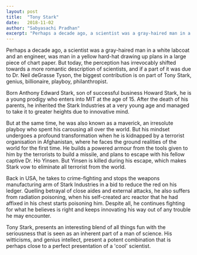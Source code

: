 ```yaml
---
layout: post
title:  "Tony Stark"
date:   2018-11-02
author: "Sabyasachi Pradhan"
excerpt: "Perhaps a decade ago, a scientist was a gray-haired man in a white labcoat and an engineer, was man in a yellow hard-hat drawing up plans in a large piece of chart paper. But today, the perception has irrevocably shifted towards a more romantic description of scientists..."
---
```


Perhaps a decade ago, a scientist was a gray-haired man in a white labcoat and an engineer, was man in a yellow hard-hat drawing up plans in a large piece of chart paper. But today, the perception has irrevocably shifted towards a more romantic description of scientists, and if a part of it was due to Dr. Neil deGrasse Tyson, the biggest contribution is on part of Tony Stark, genius, billionaire, playboy, philanthropist.

Born Anthony Edward Stark, son of successful business Howard Stark, he is a young prodigy who enters into MIT at the age of 15. After the death of his parents, he inherited the Stark Industries at a very young age and managed to take it to greater heights due to innovative mind.

But at the same time, he was also known as a maverick, an irresolute playboy who spent his carousing all over the world. But his mindset undergoes a profound transformation when he is kidnapped by a terrorist organisation in Afghanistan, where he faces the ground realities of the world for the first time. He builds a powered armour from the tools given to him by the terrorists to build a missile, and plans to escape with his fellow captive Dr. Ho Yinsen. But Yinsen is killed during his escape, which makes Stark vow to eliminate all terrorist from the world.

Back in USA, he takes to crime-fighting and stops the weapons manufacturing arm of Stark Industries in a bid to reduce the red on his ledger. Quelling betrayal of close aides and external attacks, he also suffers from radiation poisoning, when his self-created arc reactor that he had affixed in his chest starts poisoning him. Despite all, he continues fighting for what he believes is right and keeps innovating his way out of any trouble he may encounter.

Tony Stark, presents an interesting blend of all things fun with the seriousness that is seen as an inherent part of a man of science. His witticisms, and genius intellect, present a potent combination that is perhaps close to a perfect presentation of a 'cool' scientist.

